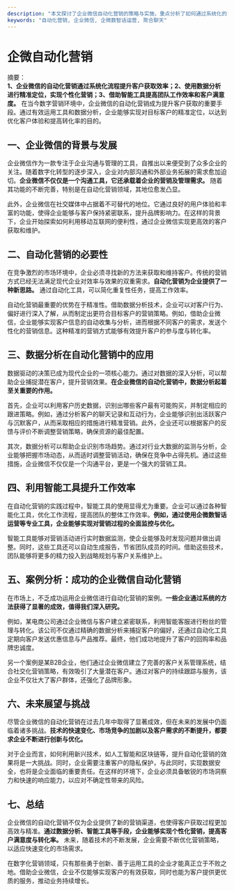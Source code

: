 ```yaml
---
description: "本文探讨了企业微信自动化营销的策略与实施，重点分析了如何通过系统化的方法来提升客户获取效率。"
keywords: "自动化营销, 企业微信, 企微数智话运营, 聚合聊天"
---
```

# 企微自动化营销

摘要：  
**1、企业微信的自动化营销通过系统化流程提升客户获取效率；2、使用数据分析进行精准定位，实现个性化营销；3、借助智能工具提高团队工作效率和客户满意度。** 在当今数字营销环境中，企业微信的自动化营销成为提升客户获取的重要手段。通过有效运用工具和数据分析，企业能够实现对目标客户的精准定位，以达到优化客户体验和提高转化率的目的。

## 一、企业微信的背景与发展

企业微信作为一款专注于企业沟通与管理的工具，自推出以来便受到了众多企业的关注。随着数字化转型的逐步深入，企业对内部沟通和外部业务拓展的需求愈加迫切。**企业微信不仅仅是一个沟通工具，它还承载着企业的营销及管理需求。** 随着其功能的不断完善，特别是在自动化营销领域，其地位愈发凸显。

此外，企业微信在社交媒体中占据着不可替代的地位。它通过良好的用户体验和丰富的功能，使得企业能够与客户保持紧密联系，提升品牌影响力。在这样的背景下，企业开始探索如何利用移动互联网的便利性，通过企业微信实现更高效的客户获取和维护。

## 二、自动化营销的必要性

在竞争激烈的市场环境中，企业必须寻找新的方法来获取和维持客户。传统的营销方式已经无法满足现代企业对效率与效果的双重需求。**自动化营销为企业提供了一种新思路。** 通过自动化工具，可以简化重复性任务，提高工作效率。

自动化营销最重要的优势在于精准性。借助数据分析技术，企业可以对客户行为、偏好进行深入了解，从而制定出更符合目标客户的营销策略。例如，借助企业微信，企业能够实现客户信息的自动收集与分析，进而根据不同客户的需求，发送个性化的营销信息。这种精准的营销方式能够有效提升客户的参与度与转化率。

## 三、数据分析在自动化营销中的应用

数据驱动的决策已成为现代企业的一项核心能力。通过对数据的深入分析，可以帮助企业捕捉潜在客户，提升营销效果。**在企业微信的自动化营销中，数据分析起着至关重要的作用。**

首先，企业可以利用客户历史数据，识别出哪些客户最有可能购买，并制定相应的跟进策略。例如，通过分析客户的聊天记录和互动行为，企业能够识别出活跃客户与沉默客户，从而采取相应的措施进行精准营销。此外，企业还可以根据客户的反馈与评价不断调整营销策略，确保资源的最佳配置。

其次，数据分析可以帮助企业识别市场趋势。通过对行业大数据的监测与分析，企业能够把握市场动态，从而适时调整营销活动，确保在竞争中占得先机。通过这些措施，企业微信不仅仅是一个沟通平台，更是一个强大的营销工具。

## 四、利用智能工具提升工作效率

在自动化营销的实践过程中，智能工具的使用显得尤为重要。企业可以通过各种智能化工具，优化工作流程，提高团队的整体工作效率。**例如，通过使用企微数智话运营等专业工具，企业能够实现对营销过程的全面监控与优化。**

智能工具能够对营销活动进行实时数据监测，使企业能够及时发现问题并做出调整。同时，这些工具还可以自动生成报告，节省团队成员的时间。借助这些技术，团队能够将更多的精力投入到战略规划与客户关系维护上。

## 五、案例分析：成功的企业微信自动化营销

在市场上，不乏成功运用企业微信进行自动化营销的案例。**一些企业通过系统的方法获得了显著的成效，值得我们深入研究。**

例如，某电商公司通过企业微信与客户建立紧密联系，利用智能客服进行粉丝的管理与转化。该公司不仅通过精确的数据分析来捕捉客户的偏好，还通过自动化工具定期向客户发送优惠信息与产品推荐。最终，他们成功地提升了客户的回购率和品牌忠诚度。

另一个案例是某B2B企业，他们通过企业微信建立了完善的客户关系管理系统，结合社交化营销策略，有效吸引了大量潜在客户。通过对客户的持续跟踪与服务，该企业不仅壮大了客户群体，还强化了品牌形象。

## 六、未来展望与挑战

尽管企业微信的自动化营销在过去几年中取得了显著成效，但在未来的发展中仍面临着诸多挑战。**技术的快速变化、市场竞争的加剧以及客户需求的不断提升，都要求企业不断进行创新与优化。**

对于企业而言，如何利用新兴技术，如人工智能和区块链等，提升自动化营销的效果将是一大挑战。同时，企业需要注重客户的隐私保护，与此同时，实现数据安全，也将是企业面临的重要责任。在这样的环境下，企业必须具备敏锐的市场洞察力和快速的响应能力，以应对不确定性带来的风险。

## 七、总结

企业微信的自动化营销不仅为企业提供了新的营销渠道，也使得客户获取过程更加高效与精准。**通过数据分析、智能工具等手段，企业能够实现个性化营销，提高客户满意度与转化率。** 未来，随着技术的不断发展，企业需要不断优化营销策略，以适应快速变化的市场需求。

在数字化营销领域，只有那些勇于创新、善于运用工具的企业才能真正立于不败之地。借助企业微信，企业不仅能够实现客户的有效获取，同时也能为客户提供更优质的服务，推动业务持续增长。
